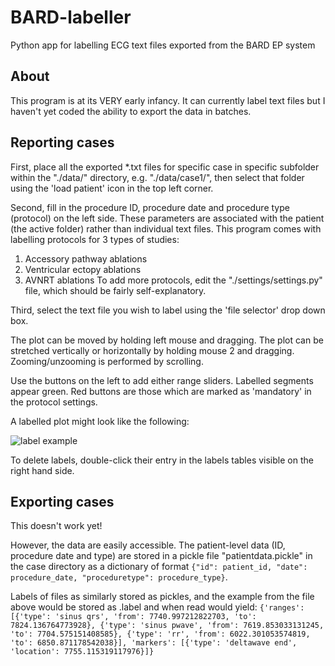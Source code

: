 # BARD-labeller
Python app for labelling ECG text files exported from the BARD EP system

## About

This program is at its VERY early infancy. It can currently label text files but I haven't yet coded the ability to export the data in batches.

## Reporting cases

First, place all the exported *.txt files for specific case in specific subfolder within the "./data/" directory, e.g. "./data/case1/", then select that folder using the 'load patient' icon in the top left corner.

Second, fill in the procedure ID, procedure date and procedure type (protocol) on the left side. These parameters are associated with the patient (the active folder) rather than individual text files.
This program comes with labelling protocols for 3 types of studies:
1) Accessory pathway ablations
2) Ventricular ectopy ablations
3) AVNRT ablations
To add more protocols, edit the "./settings/settings.py" file, which should be fairly self-explanatory.

Third, select the text file you wish to label using the 'file selector' drop down box.

The plot can be moved by holding left mouse and dragging. The plot can be stretched vertically or horizontally by holding mouse 2 and dragging. Zooming/unzooming is performed by scrolling.

Use the buttons on the left to add either range sliders. Labelled segments appear green. Red buttons are those which are marked as 'mandatory' in the protocol settings.

A labelled plot might look like the following:

![label example](http://i.imgur.com/VwRGp4F.jpg)

To delete labels, double-click their entry in the labels tables visible on the right hand side.

## Exporting cases

This doesn't work yet!

However, the data are easily accessible. The patient-level data (ID, procedure date and type) are stored in a pickle file "patientdata.pickle" in the case directory as a dictionary of format `{"id": patient_id, "date": procedure_date, "proceduretype": procedure_type}`.

Labels of files as similarly stored as pickles, and the example from the file above would be stored as <filename>.label and when read would yield:
`{'ranges': [{'type': 'sinus qrs', 'from': 7740.997212822703, 'to': 7824.136764773928}, {'type': 'sinus pwave', 'from': 7619.853033131245, 'to': 7704.575151408585}, {'type': 'rr', 'from': 6022.301053574819, 'to': 6850.871178542038}], 'markers': [{'type': 'deltawave end', 'location': 7755.115319117976}]}`
